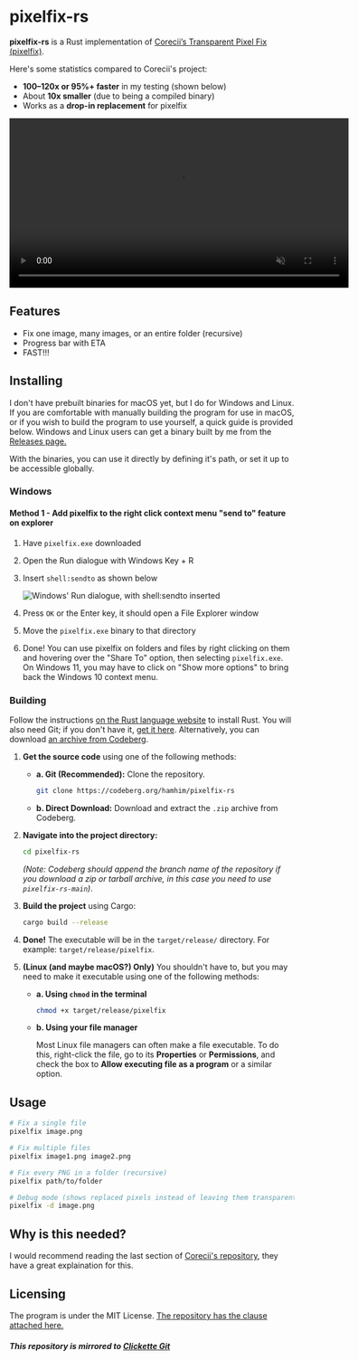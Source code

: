 # pixelfix-rs

**pixelfix-rs** is a Rust implementation of [Corecii’s Transparent Pixel Fix (pixelfix)](https://github.com/Corecii/Transparent-Pixel-Fix).

Here's some statistics compared to Corecii's project:

* **100–120x or 95%+ faster** in my testing (shown below)
* About **10x smaller** (due to being a compiled binary)
* Works as a **drop-in replacement** for pixelfix

<video src="https://codeberg.org/hamhim/pixelfix-rs/raw/branch/main/repository/showcase.webm"
       width="600"
       controls
       loop
       muted>
</video>

## Features

* Fix one image, many images, or an entire folder (recursive)
* Progress bar with ETA
* FAST!!!

## Installing

I don't have prebuilt binaries for macOS yet, but I do for Windows and Linux. If you are comfortable with manually building the program for use in macOS, or if you wish to build the program to use yourself, a quick guide is provided below. Windows and Linux users can get a binary built by me from the [Releases page.](https://codeberg.org/hamhim/pixelfix-rs/releases)

With the binaries, you can use it directly by defining it's path, or set it up to be accessible globally.  

### Windows

#### Method 1 - Add pixelfix to the right click context menu "send to" feature on explorer

1. Have `pixelfix.exe` downloaded
2. Open the Run dialogue with Windows Key + R
3. Insert `shell:sendto` as shown below

    ![Windows' Run dialogue, with shell:sendto inserted](https://codeberg.org/hamhim/pixelfix-rs/raw/branch/main/repository/shellsendto.webp)

4. Press `OK` or the Enter key, it should open a File Explorer window
5. Move the `pixelfix.exe` binary to that directory
6. Done! You can use pixelfix on folders and files by right clicking on them and hovering over the "Share To" option, then selecting `pixelfix.exe`. On Windows 11, you may have to click on "Show more options" to bring back the Windows 10 context menu.

### Building

Follow the instructions [on the Rust language website](hhttps://www.rust-lang.org/tools/install) to install Rust. You will also need Git; if you don't have it, [get it here](https://git-scm.com/downloads). Alternatively, you can download [an archive from Codeberg](https://codeberg.org/hamhim/pixelfix-rs/archive/main.zip).

1. **Get the source code** using one of the following methods:

      * **a. Git (Recommended):** Clone the repository.

        ```sh
        git clone https://codeberg.org/hamhim/pixelfix-rs
        ```

      * **b. Direct Download:** Download and extract the `.zip` archive from Codeberg.

2. **Navigate into the project directory:**

    ```sh
    cd pixelfix-rs
    ```

    *(Note: Codeberg should append the branch name of the repository if you download a zip or tarball archive, in this case you need to use `pixelfix-rs-main`)*.

3. **Build the project** using Cargo:

    ```sh
    cargo build --release
    ```

4. **Done\!** The executable will be in the `target/release/` directory. For example: `target/release/pixelfix`.

5. **(Linux (and maybe macOS?) Only)** You shouldn't have to, but you may need to make it executable using one of the following methods:

      * **a. Using `chmod` in the terminal**

        ```sh
        chmod +x target/release/pixelfix
        ```

      * **b. Using your file manager**

        Most Linux file managers can often make a file executable. To do this, right-click the file, go to its **Properties** or **Permissions**, and check the box to **Allow executing file as a program** or a similar option.

## Usage

```sh
# Fix a single file
pixelfix image.png

# Fix multiple files
pixelfix image1.png image2.png

# Fix every PNG in a folder (recursive)
pixelfix path/to/folder

# Debug mode (shows replaced pixels instead of leaving them transparent)
pixelfix -d image.png
```

## Why is this needed?

I would recommend reading the last section of [Corecii's repository](https://github.com/Corecii/Transparent-Pixel-Fix#more-info), they have a great explaination for this.

## Licensing

The program is under the MIT License. [The repository has the clause attached here.](https://codeberg.org/hamhim/pixelfix-rs/src/branch/main/LICENSE)

##### This repository is mirrored to [Clickette Git](https://git.clickette.org/hamhim/pixelfix-rs)